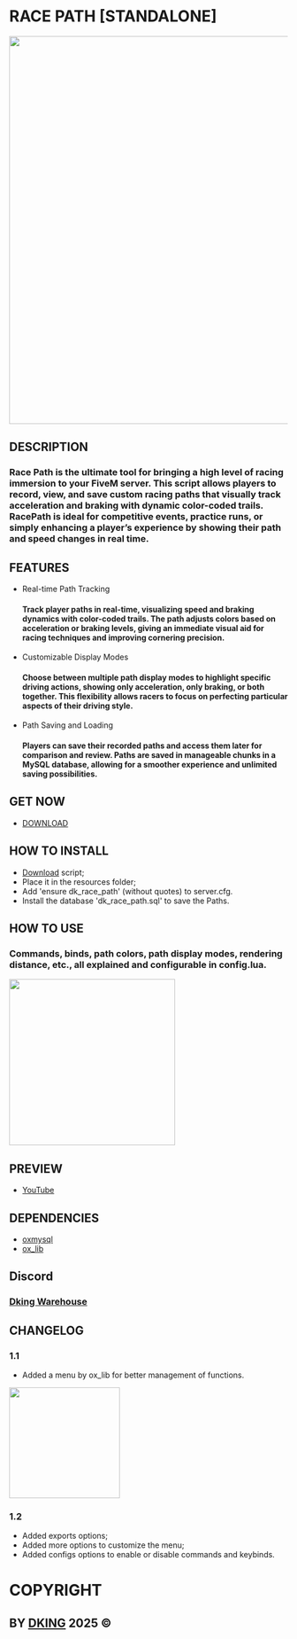 # RACE PATH [STANDALONE]

<div align="center">
<img src="https://cdn.discordapp.com/attachments/1295245827039563866/1327897848485904444/THUMB_1024.png?ex=679d207e&is=679bcefe&hm=be308493f098fe667eec42a876a8136194e52f8c105f5775781584dc42dbdd3c&" width="700px" />
</div>

## DESCRIPTION

### Race Path is the ultimate tool for bringing a high level of racing immersion to your FiveM server. This script allows players to record, view, and save custom racing paths that visually track acceleration and braking with dynamic color-coded trails. RacePath is ideal for competitive events, practice runs, or simply enhancing a player’s experience by showing their path and speed changes in real time.

## FEATURES

* Real-time Path Tracking
    #### Track player paths in real-time, visualizing speed and braking dynamics with color-coded trails. The path adjusts colors based on acceleration or braking levels, giving an immediate visual aid for racing techniques and improving cornering precision.
* Customizable Display Modes
    #### Choose between multiple path display modes to highlight specific driving actions, showing only acceleration, only braking, or both together. This flexibility allows racers to focus on perfecting particular aspects of their driving style.
* Path Saving and Loading
    #### Players can save their recorded paths and access them later for comparison and review. Paths are saved in manageable chunks in a MySQL database, allowing for a smoother experience and unlimited saving possibilities.

## GET NOW

* [DOWNLOAD](https://dking.tebex.io/package/6562199)

## HOW TO INSTALL

* [Download](https://keymaster.fivem.net/asset-grants) script;
* Place it in the resources folder;
* Add 'ensure dk_race_path' (without quotes) to server.cfg.
* Install the database 'dk_race_path.sql' to save the Paths.

## HOW TO USE

### Commands, binds, path colors, path display modes, rendering distance, etc., all explained and configurable in config.lua.
<div align="left">
<img src="https://cdn.discordapp.com/attachments/1295245827039563866/1327897616821915728/config.png?ex=67a7ac46&is=67a65ac6&hm=126a64f12af84ada73facc6346eea7bae56f7b6e4fd1ab489364b5c0e68e2740&" width="300px" />
</div>

## PREVIEW

* [YouTube](https://youtu.be/JfWrEjP3NXc)

## DEPENDENCIES

* [oxmysql](https://github.com/overextended/oxmysql)
* [ox_lib](https://github.com/overextended/ox_lib)

## Discord

### [Dking Warehouse](https://discord.gg/Rw6vjcXspG)

## CHANGELOG

### 1.1

* Added a menu by ox_lib for better management of functions.

<div align="left">
<img src="https://cdn.discordapp.com/attachments/1295245827039563866/1327897539281686559/Menu.png?ex=679d2034&is=679bceb4&hm=ea8ff59d59dea61623cbb63d0769907d4e3907b31329389d0fa610444e43354b&" width="200px" />
</div>

### 1.2

* Added exports options;
* Added more options to customize the menu;
* Added configs options to enable or disable commands and keybinds.

# COPYRIGHT

## BY [DKING](https://github.com/Dking07) 2025 ©